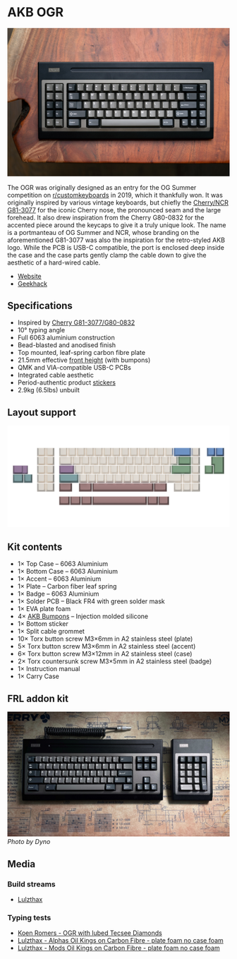 # AKB OGR

[![AKB OGR](./images/ogr.jpg)](./images/ogr.jpg)

The OGR was originally designed as an entry for the OG Summer competition on [r/customkeyboards](https://www.reddit.com/r/CustomKeyboards/) in 2019, which it thankfully won. It was originally inspired by various vintage keyboards, but chiefly the [Cherry/NCR G81-3077](https://deskthority.net/wiki/Cherry_G81-3077) for the iconic Cherry nose, the pronounced seam and the large forehead. It also drew inspiration from the Cherry G80-0832 for the accented piece around the keycaps to give it a truly unique look. The name is a portmanteau of OG Summer and NCR, whose branding on the aforementioned G81-3077 was also the inspiration for the retro-styled AKB logo. While the PCB is USB-C compatible, the port is enclosed deep inside the case and the case parts gently clamp the cable down to give the aesthetic of a hard-wired cable.

* [Website](https://alchemistkeyboards.com/projects/keyboards/ogr/)
* [Geekhack](https://geekhack.org/index.php?topic=117142.0)

## Specifications

* Inspired by [Cherry G81-3077/G80-0832](https://deskthority.net/wiki/Cherry_G81-3077)
* 10° typing angle
* Full 6063 aluminium construction
* Bead-blasted and anodised finish
* Top mounted, leaf-spring carbon fibre plate
* 21.5mm effective [front height](./images/dimensions.png) (with bumpons)
* QMK and VIA-compatible USB-C PCBs
* Integrated cable aesthetic
* Period-authentic product [stickers](./images/stickers.jpg)
* 2.9kg (6.5lbs) unbuilt

## Layout support
[![PCB layout support](./images/PCB-compat.png)](./images/PCB-compat.png)

## Kit contents

* 1× Top Case – 6063 Aluminium
* 1× Bottom Case – 6063 Aluminium
* 1× Accent – 6063 Aluminium
* 1× Plate – Carbon fiber leaf spring
* 1× Badge – 6063 Aluminium
* 1× Solder PCB – Black FR4 with green solder mask
* 1× EVA plate foam
* 4× [AKB Bumpons](/akb-repos/feet) – Injection molded silicone
* 1× Bottom sticker
* 1× Split cable grommet
* 10× Torx button screw M3×6mm in A2 stainless steel (plate)
* 5× Torx button screw M3×6mm in A2 stainless steel (accent)
* 6× Torx button screw M3×12mm in A2 stainless steel (case)
* 2× Torx countersunk screw M3×5mm in A2 stainless steel (badge)
* 1× Instruction manual
* 1× Carry Case

## FRL addon kit

[![FRL addon kit](./images/ogrfrl.jpg)](./images/ogrfrl.jpg)
*Photo by Dyno*

## Media

### Build streams
* [Lulzthax](https://www.youtube.com/watch?v=Cb8pBFlr4Sg)

### Typing tests
* [Koen Romers - OGR with lubed Tecsee Diamonds](https://www.youtube.com/watch?v=xzYC1VplEiY)
* [Lulzthax - Alphas Oil Kings on Carbon Fibre - plate foam no case foam](https://www.youtube.com/watch?v=a3AjGGwpqXY)
* [Lulzthax - Mods Oil Kings on Carbon Fibre - plate foam no case foam](https://www.youtube.com/watch?v=5E183Ajj7Q8)
